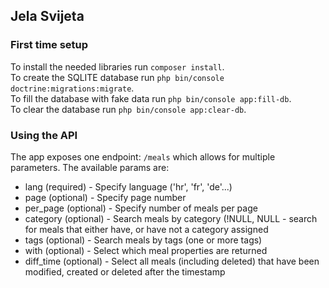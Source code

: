 ## Jela Svijeta

### First time setup
To install the needed libraries run `composer install`.<br>
To create the SQLITE database run `php bin/console doctrine:migrations:migrate`.<br>
To fill the database with fake data run `php bin/console app:fill-db`.<br>
To clear the database run `php bin/console app:clear-db`.


### Using the API
The app exposes one endpoint: `/meals` which allows for multiple parameters.
The available params are:
<ul>
    <li>lang (required) - Specify language ('hr', 'fr', 'de'...)</li>
    <li>page (optional) - Specify page number</li>
    <li>per_page (optional) - Specify number of meals per page</li>
    <li>category (optional) - Search meals by category (!NULL, NULL - search for meals that either have, or have not a category assigned</li>
    <li>tags (optional) - Search meals by tags (one or more tags)</li>
    <li>with (optional) - Select which meal properties are returned</li>
    <li>diff_time (optional) - Select all meals (including deleted) that have been modified, created or deleted after the timestamp</li>
</ul>
